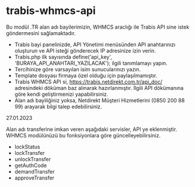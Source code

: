 # trabis-whmcs-api
Bu modül .TR alan adı bayilerimizin, WHMCS araclığı ile Trabis API sine istek göndermesini sağlamaktadır.

- Trabis bayi panelinizde, API Yönetimi menüsünden API anahtarınızı oluşturun ve API isteği gönderecek IP adresinize izin verin.
- Trabis.php ilk sayısında define('api_key', 'BURAYA_API_ANAHTARI_YAZILACAK'); ilgili tanımlamayı yapın.
- Tercihinize göre varsayılan isim sunucularınızı yazın.
- Template dosyası firmaya özel olduğu için paylaşılmamıştır.
- Trabis WHMCS API si, https://trabis.netdirekt.com.tr/api_doc/ adresindeki döküman baz alınarak hazırlanmıştır. İlgili API dökümanına göre kendi geliştirmenizi yapabilirsiniz.
- Alan adı bayiliğiniz yoksa, Netdirekt Müşteri Hizmetlerini (0850 200 88 99) arayarak bilgi talep edebilirsiniz.

27.01.2023

Alan adı transferine imkan veren aşağıdaki servisler, API ye eklenmiştir. WHMCS modülünüzü bu fonksiyonlara göre güncelleyebilirsiniz.

- lockStatus
- lockTransfer
- unlockTransfer
- getAuthCode
- demandTransfer
- approveTransfer
